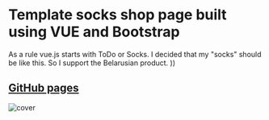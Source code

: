 # Template socks shop page built using VUE and Bootstrap
As a rule vue.js starts with ToDo or Socks. 
I decided that my "socks" should be like this. 
So I support the Belarusian product. ))

## [GitHub pages](https://boriskrasko.github.io/socks)

![cover](https://boriskrasko.github.io/socks/img/cover.png)

